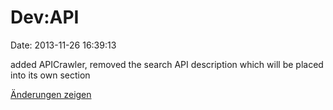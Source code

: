 Dev:API
=======

Date: 2013-11-26 16:39:13

added APICrawler, removed the search API description which will be
placed into its own section

[Änderungen
zeigen](http://www.yacy-websuche.de/wiki/index.php?title=Dev:API&diff=22248&oldid=22237)
